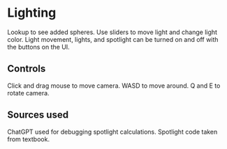 # Lighting
Lookup to see added spheres. Use sliders to move light and change light color. Light movement, lights, and spotlight can be turned on and off with the buttons on the UI.

## Controls
Click and drag mouse to move camera.
WASD to move around.
Q and E to rotate camera.

## Sources used
ChatGPT used for debugging spotlight calculations.
Spotlight code taken from textbook.